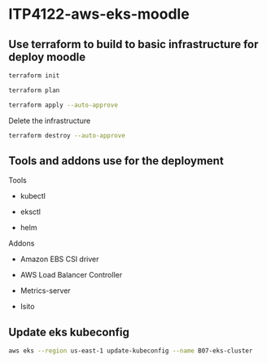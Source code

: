 # ITP4122-aws-eks-moodle

## Use terraform to build to basic infrastructure for deploy moodle

```sh
terraform init
```

```sh
terraform plan
```

```sh
terraform apply --auto-approve
```

Delete the infrastructure

```sh
terraform destroy --auto-approve
```

## Tools and addons use for the deployment

Tools

- kubectl

- eksctl

- helm


Addons

- Amazon EBS CSI driver

- AWS Load Balancer Controller

- Metrics-server

- Isito

## Update eks kubeconfig

```sh
aws eks --region us-east-1 update-kubeconfig --name B07-eks-cluster
```




